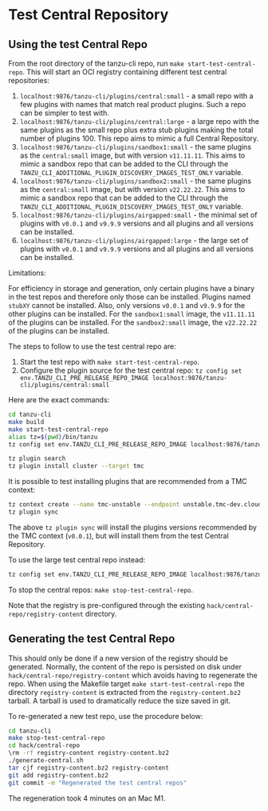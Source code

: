 # Test Central Repository

## Using the test Central Repo

From the root directory of the tanzu-cli repo, run `make start-test-central-repo`.
This will start an OCI registry containing different test central repositories:

1. `localhost:9876/tanzu-cli/plugins/central:small` - a small repo with a few plugins with names that match real product plugins.  Such a repo can be simpler to test with.
1. `localhost:9876/tanzu-cli/plugins/central:large` - a large repo with the same plugins as the small repo plus extra stub plugins making the total number of plugins 100. This repo aims to mimic a full Central Repository.
1. `localhost:9876/tanzu-cli/plugins/sandbox1:small` - the same plugins as the `central:small` image, but with version `v11.11.11`. This aims to mimic a sandbox repo that can be added to the CLI through the `TANZU_CLI_ADDITIONAL_PLUGIN_DISCOVERY_IMAGES_TEST_ONLY` variable.
1. `localhost:9876/tanzu-cli/plugins/sandbox2:small` - the same plugins as the `central:small` image, but with version `v22.22.22`. This aims to mimic a sandbox repo that can be added to the CLI through the `TANZU_CLI_ADDITIONAL_PLUGIN_DISCOVERY_IMAGES_TEST_ONLY` variable.
1. `localhost:9876/tanzu-cli/plugins/airgapped:small` - the minimal set of plugins with `v0.0.1` and `v9.9.9` versions and all plugins and all versions can be installed.
1. `localhost:9876/tanzu-cli/plugins/airgapped:large` - the large set of plugins with `v0.0.1` and `v9.9.9` versions and all plugins and all versions can be installed.

Limitations:

For efficiency in storage and generation, only certain plugins have a binary in the test repos
and therefore only those can be installed.
Plugins named `stubXY` cannot be installed.
Also, only versions `v0.0.1` and `v9.9.9` for the other plugins can be installed.
For the `sandbox1:small` image, the `v11.11.11` of the plugins can be installed.
For the `sandbox2:small` image, the `v22.22.22` of the plugins can be installed.

The steps to follow to use the test central repo are:

1. Start the test repo with `make start-test-central-repo`.
1. Configure the plugin source for the test central repo: `tz config set env.TANZU_CLI_PRE_RELEASE_REPO_IMAGE localhost:9876/tanzu-cli/plugins/central:small`

Here are the exact commands:

```bash
cd tanzu-cli
make build
make start-test-central-repo
alias tz=$(pwd)/bin/tanzu
tz config set env.TANZU_CLI_PRE_RELEASE_REPO_IMAGE localhost:9876/tanzu-cli/plugins/central:small

tz plugin search
tz plugin install cluster --target tmc
```

It is possible to test installing plugins that are recommended from a TMC context:

```bash
tz context create --name tmc-unstable --endpoint unstable.tmc-dev.cloud.vmware.com --staging
tz plugin sync
```

The above `tz plugin sync` will install the plugins versions recommended by the
TMC context (`v0.0.1`), but will install them from the test Central Repository.

To use the large test central repo instead:

```bash
tz config set env.TANZU_CLI_PRE_RELEASE_REPO_IMAGE localhost:9876/tanzu-cli/plugins/central:large
```

To stop the central repos: `make stop-test-central-repo`.

Note that the registry is pre-configured through the existing `hack/central-repo/registry-content` directory.

## Generating the test Central Repo

This should only be done if a new version of the registry should be generated.
Normally, the content of the repo is persisted on disk under
`hack/central-repo/registry-content` which avoids having to regenerate the
repo. When using the Makefile target `make start-test-central-repo` the
directory `registry-content` is extracted from the `registry-content.bz2`
tarball. A tarball is used to dramatically reduce the size saved in git.

To re-generated a new test repo, use the procedure below:

```bash
cd tanzu-cli
make stop-test-central-repo
cd hack/central-repo
\rm -rf registry-content registry-content.bz2
./generate-central.sh
tar cjf registry-content.bz2 registry-content
git add registry-content.bz2
git commit -m "Regenerated the test central repos"
```

The regeneration took 4 minutes on an Mac M1.
